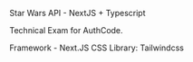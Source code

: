 Star Wars API - NextJS + Typescript

Technical Exam for AuthCode.

Framework - Next.JS
CSS Library: Tailwindcss
